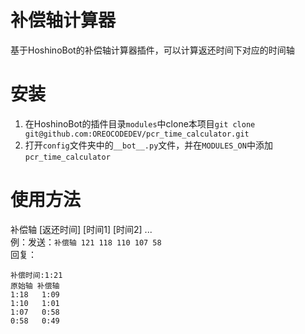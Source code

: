 # 补偿轴计算器
基于HoshinoBot的补偿轴计算器插件，可以计算返还时间下对应的时间轴
# 安装
1. 在HoshinoBot的插件目录`modules`中clone本项目`git clone git@github.com:OREOCODEDEV/pcr_time_calculator.git`
1. 打开`config`文件夹中的`__bot__.py`文件，并在`MODULES_ON`中添加`pcr_time_calculator`
# 使用方法
补偿轴 [返还时间] [时间1] [时间2] ...\
例：发送：`补偿轴 121 118 110 107 58`\
回复：
```
补偿时间:1:21
原始轴 补偿轴
1:18   1:09
1:10   1:01
1:07   0:58
0:58   0:49
```
